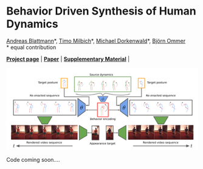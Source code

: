 # Behavior Driven Synthesis of Human Dynamics

[Andreas Blattmann](xx)\*,
[Timo Milbich](https://timomilbich.github.io/)\*,
[Michael Dorkenwald](https://mdork.github.io/)\*,
[Björn Ommer](https://hci.iwr.uni-heidelberg.de/Staff/bommer)<br/>
\* equal contribution

[**Project page**](https://compvis.github.io/behavior-driven-video-synthesis/) | 
[**Paper**](XX) | 
[**Supplementary Material**](XX) |

![pipeline](https://github.com/CompVis/behavior-driven-video-synthesis/blob/gh-pages/images/first-page.png "Method pipeline")

Code coming soon....
